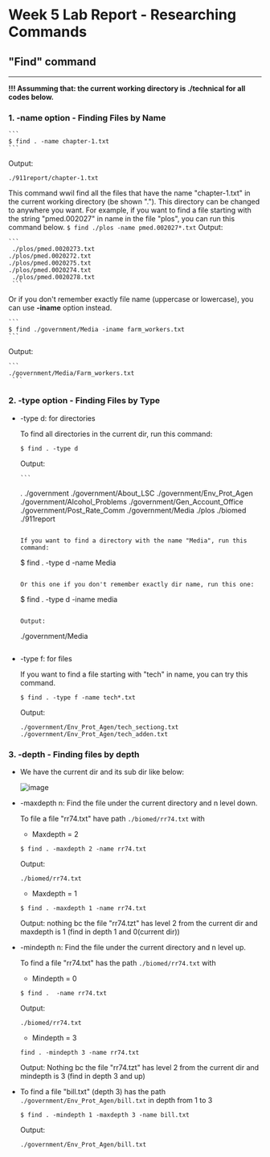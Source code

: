 # Week 5 Lab Report - Researching Commands
## "Find" command

---

**!!! Assumming that: the current working directory is ./technical for all codes below.**

### 1. -name option - Finding Files by Name
	
	```
	$ find . -name chapter-1.txt
	```
	
   Output: 
   ```
   ./911report/chapter-1.txt
   ```
	 
   This command wwil find all the files that have the name "chapter-1.txt" in the current working directory (be shown "."). This directory can be changed to anywhere you want.
   For example, if you want to find a file starting with the string "pmed.002027" in name in the file "plos", you can run this command below.
   	```
	$ find ./plos -name pmed.002027*.txt
   	```
   Output:
   
   	```
  	 ./plos/pmed.0020273.txt
   	./plos/pmed.0020272.txt
   	./plos/pmed.0020275.txt
   	./plos/pmed.0020274.txt
  	 ./plos/pmed.0020278.txt
  	 ```
   
   Or if you don't remember exactly file name (uppercase or lowercase), you can use **-iname** option instead.
   
   	```
	$ find ./government/Media -iname farm_workers.txt
	```
	
   Output: 
   
   	```
   	./government/Media/Farm_workers.txt
  	 ```

### 2. -type option - Finding Files by Type

* -type d: for directories
	
	To find all directories in the current dir, run this command:
	
	```
	$ find . -type d
	```
	
   Output: 
   
 	  ```
  	 .
  	 ./government
   	./government/About_LSC
  	 ./government/Env_Prot_Agen
   	./government/Alcohol_Problems
   	./government/Gen_Account_Office
   	./government/Post_Rate_Comm
  	 ./government/Media
   	./plos
   	./biomed
   	./911report
   	```
	
   If you want to find a directory with the name "Media", run this command: 
   
  	 ```
  	 $ find . -type d -name Media
  	 ```
	 
   Or this one if you don't remember exactly dir name, run this one:
   
  	 ```
  	 $ find . -type d -iname media
   	```
	
   Output:
   
  	 ```
  	 ./government/Media
  	 ```
	 
* -type f: for files
	
   If you want to find a file starting with "tech" in name, you can try this command.
   
	```
	$ find . -type f -name tech*.txt
	```
	
   Output:
  	 
  	 ```
  	 ./government/Env_Prot_Agen/tech_sectiong.txt
  	 ./government/Env_Prot_Agen/tech_adden.txt
  	 ```

### 3. -depth - Finding files by depth 

* We have the current dir and its sub dir like below:
	
  ![image](https://user-images.githubusercontent.com/114208205/198870569-b5822922-d750-45a3-bf36-1b3e2f1d07ea.png)

* -maxdepth n: Find the file under the current directory and n level down.

	To file a file "rr74.txt" have path `./biomed/rr74.txt` with 
	
	* Maxdepth = 2
	
	```
	$ find . -maxdepth 2 -name rr74.txt
	```
	
	Output:
	
	```
	./biomed/rr74.txt
	```
	
	* Maxdepth = 1
	
	```
	$ find . -maxdepth 1 -name rr74.txt
	```
	
	Output: nothing bc the file "rr74.tzt" has level 2 from the current dir and maxdepth is 1 (find in depth 1 and 0(current dir))
	
* -mindepth n: Find the file under the current directory and n level up.

	To find a file "rr74.txt" has the path `./biomed/rr74.txt` with
	* Mindepth = 0
	
	```
	$ find .  -name rr74.txt
	```

	Output:
	
	```
	./biomed/rr74.txt
	```

	* Mindepth = 3 
	
	```
	find . -mindepth 3 -name rr74.txt
	```
	
	Output: Nothing bc the file "rr74.tzt" has level 2 from the current dir and mindepth is 3 (find in depth 3 and up)
	
* To find a file "bill.txt" (depth 3) has the path `./government/Env_Prot_Agen/bill.txt` in depth from 1 to 3
	
	```
	$ find . -mindepth 1 -maxdepth 3 -name bill.txt
	```
	
	Output: 
	
	```
	./government/Env_Prot_Agen/bill.txt
	```

	




